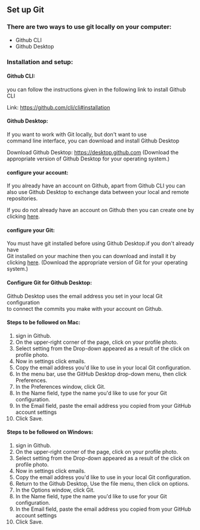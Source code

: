 ## Set up Git

<h3>There are two ways to use git locally on your computer:</h3>

- Github CLI
- Github Desktop

<h3>Installation and setup:</h3>

<h4>Github CLI:</h4>    
you can follow the instructions given in the following link to install Github CLI

Link: https://github.com/cli/cli#installation

<h4>Github Desktop:</h4>    

If you want to work with Git locally, but don't want to use    
command line interface, you can download and install Github Desktop

Download Github Desktop: https://desktop.github.com (Download the appropriate version of Github Desktop for your operating system.)

<h4>configure your account:</h4>    
If you already have an account on Github, apart from Github CLI you     
can also use Github Desktop to exchange data between your local and remote    
repositories.

If you do not already have an account on Github then you can create one by clicking [here][1].

<h4>configure your Git:</h4>

You must have git installed before using Github Desktop.if you don't already have     
Git installed on your machine then you can download and install it by clicking [here][2]. (Download the appropriate version of Git for your operating system.)

<h4>Configure Git for Github Desktop:</h4>

Github Desktop uses the email address you set in your local Git configuration     
to connect the commits you make with your account on Github.

<h4>Steps to be followed on Mac:</h4>

1. sign in Github.
2. On the upper-right corner of the page, click on your profile photo.
3. Select setting from the Drop-down appeared as a result of the click on profile photo.
   <!-- photo 1. https://docs.github.com/en/desktop/installing-and-configuring-github-desktop/configuring-git-for-github-desktop -->
4. Now in settings click emails.
   <!-- photo 2 same link as in the comment above -->
5. Copy the email address you'd like to use in your local Git configuration.
6. In the menu bar, use the GitHub Desktop drop-down menu, then click Preferences.
    <!-- picture 3 same comment mac setup-->
7. In the Preferences window, click Git.
    <!-- picture 4 same comment -->
8. In the Name field, type the name you'd like to use for your Git configuration.
    <!-- picture 4 same link-->
9. In the Email field, paste the email address you copied from your GitHub account settings
    <!-- picture 5 same link -->
10. Click Save.
<!-- picture 6 same link -->


<h4>Steps to be followed on Windows:</h4>

1. sign in Github.
2. On the upper-right corner of the page, click on your profile photo.
3. Select setting from the Drop-down appeared as a result of the click on profile photo.
   <!-- photo 1. https://docs.github.com/en/desktop/installing-and-configuring-github-desktop/configuring-git-for-github-desktop -->
4. Now in settings click emails.
   <!-- photo 2 same link as in the comment above -->
5. Copy the email address you'd like to use in your local Git configuration.
6. Return to the Github Desktop, Use the file menu, then click on options.
    <!-- picture 3 same comment mac setup-->
7. In the Options window, click Git.
    <!-- picture 4 same comment -->
8. In the Name field, type the name you'd like to use for your Git configuration.
    <!-- picture 4 same link-->
9. In the Email field, paste the email address you copied from your GitHub account settings
    <!-- picture 5 same link -->
10. Click Save.
<!-- picture 6 same link -->



[1]:https://github.com/join?ref_cta=Sign+up&ref_loc=header+logged+out&ref_page=%2F&source=header-home

[2]:https://git-scm.com/downloads
